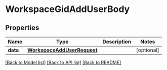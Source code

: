 # WorkspaceGidAddUserBody

## Properties
Name | Type | Description | Notes
------------ | ------------- | ------------- | -------------
**data** | [**WorkspaceAddUserRequest**](WorkspaceAddUserRequest.md) |  | [optional] 

[[Back to Model list]](../README.md#documentation-for-models) [[Back to API list]](../README.md#documentation-for-api-endpoints) [[Back to README]](../README.md)

